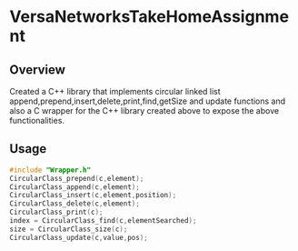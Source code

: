 # VersaNetworksTakeHomeAssignment
## Overview
 Created a C++ library that implements circular linked list append,prepend,insert,delete,print,find,getSize and update functions and also a C wrapper for the C++ library created above to expose the above functionalities.
## Usage

```C
#include "Wrapper.h"
CircularClass_prepend(c,element);
CircularClass_append(c,element);
CircularClass_insert(c,element,position);
CircularClass_delete(c,element);
CircularClass_print(c);
index = CircularClass_find(c,elementSearched);
size = CircularClass_size(c);
CircularClass_update(c,value,pos);
```

